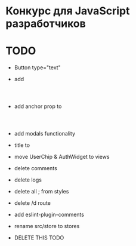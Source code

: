 # Конкурс для JavaScript разработчиков

# TODO


* Button type="text"
* add <Header level="1" />
* add anchor prop to <Header />
* add modals functionality
* title to <Blockquote>


* move UserChip & AuthWidget to views
* delete comments
* delete logs
* delete all ; from styles
* delete /d route
* add eslint-plugin-comments
* rename src/store to stores

* DELETE THIS TODO
